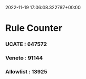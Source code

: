 2022-11-19 17:06:08.322787+00:00
# Rule Counter 
 ### UCATE : 647572

 ### Veneto : 91144

 ### Allowlist : 13925